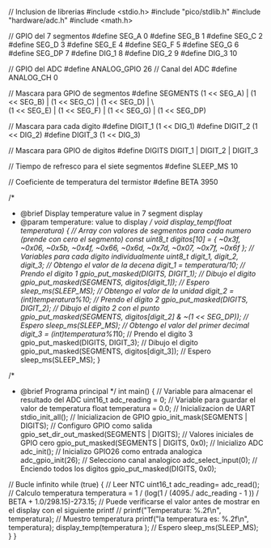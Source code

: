 // Inclusion de librerias
#include <stdio.h>
#include "pico/stdlib.h"
#include "hardware/adc.h"
#include <math.h>

// GPIO del 7 segmentos
#define SEG_A   0
#define SEG_B   1
#define SEG_C   2
#define SEG_D   3
#define SEG_E   4
#define SEG_F   5
#define SEG_G   6
#define SEG_DP  7
#define DIG_1   8
#define DIG_2   9
#define DIG_3   10

// GPIO del ADC
#define ANALOG_GPIO 26
// Canal del ADC
#define ANALOG_CH   0

// Mascara para GPIO de segmentos
#define SEGMENTS  (1 << SEG_A) | (1 << SEG_B) | (1 << SEG_C) | (1 << SEG_D) | \  
                  (1 << SEG_E) | (1 << SEG_F) | (1 << SEG_G) | (1 << SEG_DP)

// Mascara para cada digito
#define DIGIT_1   (1 << DIG_1)
#define DIGIT_2   (1 << DIG_2)
#define DIGIT_3   (1 << DIG_3)

// Mascara para GPIO de digitos
#define DIGITS    DIGIT_1 | DIGIT_2 | DIGIT_3

// Tiempo de refresco para el siete segmentos
#define SLEEP_MS 10

// Coeficiente de temperatura del termistor
#define BETA 3950

/*
 * @brief Display temperature value in 7 segment display
 * @param temperature: value to display
 */
void display_temp(float temperatura) {
  // Array con valores de segmentos para cada numero (prende con cero el segmento)
  const uint8_t digitos[10] = { 
    ~0x3f, ~0x06, ~0x5b, ~0x4f, ~0x66, 
    ~0x6d, ~0x7d, ~0x07, ~0x7f, ~0x6f 
  };
  // Variables para cada digito individualmente
  uint8_t digit_1, digit_2, digit_3;
  // Obtengo el valor de la decena
  digit_1 = temperatura/10;
  // Prendo el digito 1
  gpio_put_masked(DIGITS, DIGIT_1);
  // Dibujo el digito
  gpio_put_masked(SEGMENTS, digitos[digit_1]);
  // Espero
  sleep_ms(SLEEP_MS);
  // Obtengo el valor de la unidad
  digit_2 = (int)temperatura%10;
  // Prendo el digito 2
  gpio_put_masked(DIGITS, DIGIT_2);
  // Dibujo el digito 2 con el punto
  gpio_put_masked(SEGMENTS, digitos[digit_2] & ~(1 << SEG_DP));
  // Espero
  sleep_ms(SLEEP_MS);
  // Obtengo el valor del primer decimal
  digit_3 = (int)temperatura%1*10;
  // Prendo el digito 3
  gpio_put_masked(DIGITS, DIGIT_3);
  // Dibujo el digito
  gpio_put_masked(SEGMENTS, digitos[digit_3]);
  // Espero
  sleep_ms(SLEEP_MS);
}

/*
 * @brief Programa principal
 */
int main() {
  // Variable para almacenar el resultado del ADC
  uint16_t adc_reading = 0;
  // Variable para guardar el valor de temperatura
  float temperatura = 0.0;
  // Inicializacion de UART
  stdio_init_all();
  // Inicializacion de GPIO
  gpio_init_mask(SEGMENTS | DIGITS);
  // Configuro GPIO como salida
  gpio_set_dir_out_masked(SEGMENTS | DIGITS);
  // Valores iniciales de GPIO cero
  gpio_put_masked(SEGMENTS | DIGITS, 0x0);
  // Inicializo ADC
  adc_init();
  // Inicializo GPIO26 como entrada analogica
  adc_gpio_init(26);
  // Selecciono canal analogico
  adc_select_input(0);
  // Enciendo todos los digitos
  gpio_put_masked(DIGITS, 0x0);

  // Bucle infinito
  while (true) {
    // Leer NTC
    uint16_t adc_reading= adc_read();
    // Calculo temperatura
    temperatura = 1 / (log(1 / (4095./ adc_reading - 1 )) / BETA + 1.0/298.15)-273.15;
    // Puede verificarse el valor antes de mostrar en el display con el siguiente printf
    // printf("Temperatura: %.2f\n", temperatura);
    // Muestro temperatura
    printf("la temperatura es: %.2f\n", temperatura);
    display_temp(temperatura );
    // Espero
    sleep_ms(SLEEP_MS);
  }
}
